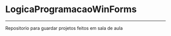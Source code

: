 # LogicaProgramacaoWinForms

--------------------------------------------------------------------------------------------------

Repositorio para guardar projetos feitos em sala de aula 
